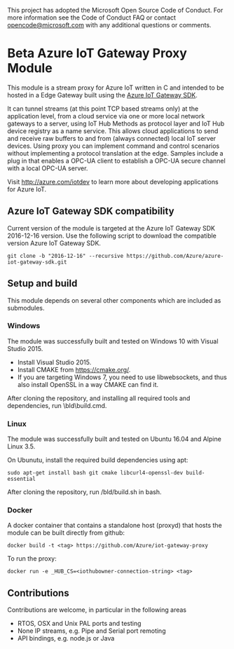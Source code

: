 This project has adopted the Microsoft Open Source Code of Conduct. For more information see the Code of Conduct FAQ or contact opencode@microsoft.com with any additional questions or comments.

# Beta Azure IoT Gateway Proxy Module

This module is a stream proxy for Azure IoT written in C and intended to be hosted in a Edge Gateway built using the [Azure IoT Gateway SDK](https://github.com/Azure/azure-iot-gateway-sdk).  

It can tunnel streams (at this point TCP based streams only) at the application level, from a cloud service via one or more local
network gateways to a server, using IoT Hub Methods as protocol layer and IoT Hub device registry as a name service.  This allows 
cloud applications to send and receive raw buffers to and from (always connected) local IoT server devices.  Using proxy you can
implement command and control scenarios without implementing a protocol translation at the edge.  Samples include a plug in that
enables a OPC-UA client to establish a OPC-UA secure channel with a local OPC-UA server.    

Visit http://azure.com/iotdev to learn more about developing applications for Azure IoT.


## Azure IoT Gateway SDK compatibility

Current version of the module is targeted at the Azure IoT Gateway SDK 2016-12-16 version.
Use the following script to download the compatible version Azure IoT Gateway SDK.
```
git clone -b "2016-12-16" --recursive https://github.com/Azure/azure-iot-gateway-sdk.git
```

## Setup and build

This module depends on several other components which are included as submodules. 

### Windows

The module was successfully built and tested on Windows 10 with Visual Studio 2015.

- Install Visual Studio 2015.
- Install CMAKE from https://cmake.org/.  
- If you are targeting Windows 7, you need to use libwebsockets, and thus also install OpenSSL in a way CMAKE can find it. 

After cloning the repository, and installing all required tools and dependencies, run <repo-root>\bld\build.cmd.

### Linux

The module was successfully built and tested on Ubuntu 16.04 and Alpine Linux 3.5.  

On Ubunutu, install the required build dependencies using apt:
```
sudo apt-get install bash git cmake libcurl4-openssl-dev build-essential
```

After cloning the repository, run <repo-root>/bld/build.sh in bash.

### Docker

A docker container that contains a standalone host (proxyd) that hosts the module can be built directly from github:
```
docker build -t <tag> https://github.com/Azure/iot-gateway-proxy
```
To run the proxy:
```
docker run -e _HUB_CS=<iothubowner-connection-string> <tag>
```

## Contributions

Contributions are welcome, in particular in the following areas 

- RTOS, OSX and Unix PAL ports and testing
- None IP streams, e.g. Pipe and Serial port remoting
- API bindings, e.g. node.js or Java

